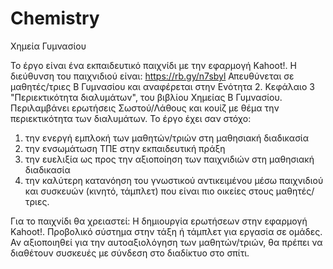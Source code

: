 # Chemistry
Χημεία Γυμνασίου

Το έργο είναι ένα εκπαιδευτικό παιχνίδι με την εφαρμογή Kahoot!. Η διεύθυνση του παιχνιδιού είναι: https://rb.gy/n7sbyl
Απευθύνεται σε μαθητές/τριες Β Γυμνασίου και αναφέρεται στην Ενότητα 2. Κεφάλαιο 3 "Περιεκτικότητα διαλυμάτων", του βιβλίου Χημείας Β Γυμνασίου. Περιλαμβάνει ερωτήσεις Σωστού/Λάθους και κουίζ με θέμα την περιεκτικότητα των διαλυμάτων.
Το έργο έχει σαν στόχο:
1) την ενεργή εμπλοκή των μαθητών/τριών στη μαθησιακή διαδικασία
2) την ενσωμάτωση ΤΠΕ στην εκπαιδευτική πράξη
3) την ευελιξία ως προς την αξιοποίηση των παιχνιδιών στη μαθησιακή διαδικασία
4) την καλύτερη κατανόηση του γνωστικού αντικειμένου μέσω παιχνιδιού και συσκευών (κινητό, τάμπλετ) που είναι πιο οικείες στους μαθητές/τριες.

Για το παιχνίδι θα χρειαστεί:
Η δημιουργία ερωτήσεων στην εφαρμογή Kahoot!.
Προβολικό σύστημα στην τάξη ή τάμπλετ για εργασία σε ομάδες. Αν αξιοποιηθεί για την αυτοαξιολόγηση των μαθητών/τριών, θα πρέπει να διαθέτουν συσκευές με σύνδεση στο διαδίκτυο στο σπίτι.
